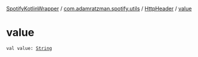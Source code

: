 [SpotifyKotlinWrapper](../../index.md) / [com.adamratzman.spotify.utils](../index.md) / [HttpHeader](index.md) / [value](./value.md)

# value

`val value: `[`String`](https://kotlinlang.org/api/latest/jvm/stdlib/kotlin/-string/index.html)